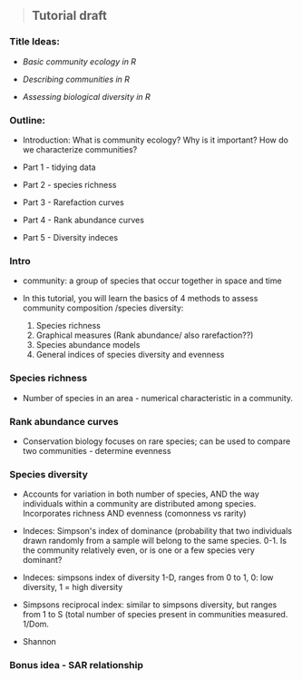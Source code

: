 > ## Tutorial draft

### **Title Ideas:**

-   *Basic community ecology in R*

-   *Describing communities in R*

-   *Assessing biological diversity in R*

### **Outline:**

-   Introduction: What is community ecology? Why is it important? How do we characterize communities?

-   Part 1 - tidying data

-   Part 2 - species richness

-   Part 3 - Rarefaction curves

-   Part 4 - Rank abundance curves

-   Part 5 - Diversity indeces

### Intro

-   community: a group of species that occur together in space and time

-   In this tutorial, you will learn the basics of 4 methods to assess community composition /species diversity:

    1.  Species richness
    2.  Graphical measures (Rank abundance/ also rarefaction??)
    3.  Species abundance models
    4.  General indices of species diversity and evenness

### Species richness

-   Number of species in an area - numerical characteristic in a community.

### Rank abundance curves

-   Conservation biology focuses on rare species; can be used to compare two communities - determine evenness

### Species diversity

-   Accounts for variation in both number of species, AND the way individuals within a community are distributed among species. Incorporates richness AND evenness (comonness vs rarity)

-   Indeces: Simpson's index of dominance (probability that two individuals drawn randomly from a sample will belong to the same species. 0-1. Is the community relatively even, or is one or a few species very dominant?

-   Indeces: simpsons index of diversity 1-D, ranges from 0 to 1, 0: low diversity, 1 = high diversity

-   Simpsons reciprocal index: similar to simpsons diversity, but ranges from 1 to S (total number of species present in communities measured. 1/Dom.

-   Shannon

### Bonus idea - SAR relationship
